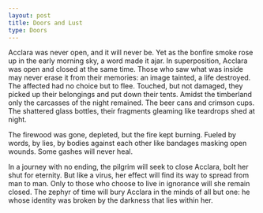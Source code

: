 ```yaml
---
layout: post
title: Doors and Lust
type: Doors
---
```



Acclara was never open, and it will never be. Yet as the bonfire smoke rose up in the early morning sky, a word made it ajar. In superposition, Acclara was open and closed at the same time. Those who saw what was inside may never erase it from their memories: an image tainted, a life destroyed. The affected had no choice but to flee. Touched, but not damaged, they picked up their belongings and put down their tents. Amidst the timberland only the carcasses of the night remained. The beer cans and crimson cups. The shattered glass bottles, their fragments gleaming like teardrops shed at night.

The firewood was gone, depleted, but the fire kept burning. Fueled by words, by lies, by bodies against each other like bandages masking open wounds. Some gashes will never heal.

In a journey with no ending, the pilgrim will seek to close Acclara, bolt her shut for eternity. But like a virus, her effect will find its way to spread from man to man. Only to those who choose to live in ignorance will she remain closed. The zephyr of time will bury Acclara in the minds of all but one: he whose identity was broken by the darkness that lies within her.
